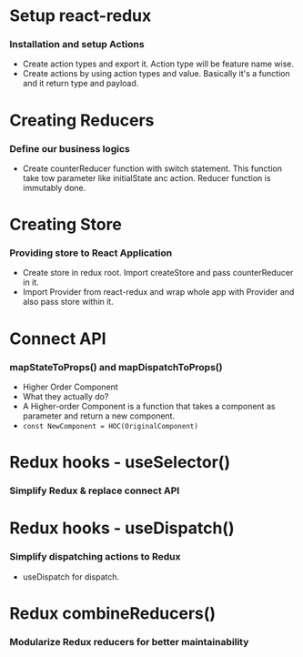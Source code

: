 # Setup react-redux
### Installation and setup Actions

- Create action types and export it. Action type will be feature name wise.
- Create actions by using action types and value. Basically it's a function and it return type and payload.

# Creating Reducers
### Define our business logics
- Create counterReducer function with switch statement. This function take tow parameter like initialState anc action. Reducer function is immutably done.

# Creating Store
### Providing store to React Application
- Create store in redux root. Import createStore and pass counterReducer in it.
- Import Provider from react-redux and wrap whole app with Provider and also pass store within it.

# Connect API
### mapStateToProps() and mapDispatchToProps()
- Higher Order Component
- What they actually do?
- A Higher-order Component is a function that takes a component as parameter and return a new component.
- ```const NewComponent = HOC(OriginalComponent)```

# Redux hooks - useSelector()
### Simplify Redux & replace connect API

# Redux hooks - useDispatch()
### Simplify dispatching actions to Redux
- useDispatch for dispatch.

# Redux combineReducers()
### Modularize Redux reducers for better maintainability